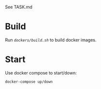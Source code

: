 See TASK.md

# Build
Run *`dockers/build.sh`* to build docker images.  

# Start
Use docker compose to start/down:
```
docker-compose up/down
```
